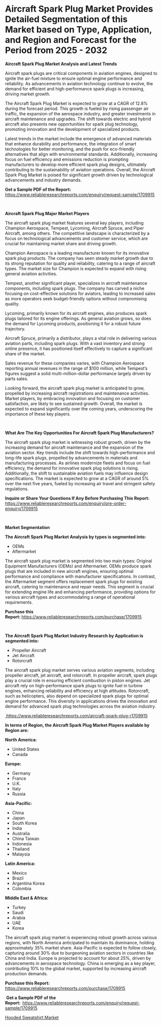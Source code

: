 <p><h1>Aircraft Spark Plug Market Provides Detailed Segmentation of this Market based on Type, Application, and Region and Forecast for the Period from 2025 - 2032</h1></p><p><strong>Aircraft Spark Plug Market Analysis and Latest Trends</strong></p>
<p><p>Aircraft spark plugs are critical components in aviation engines, designed to ignite the air-fuel mixture to ensure optimal engine performance and reliability. As advancements in aviation technology continue to evolve, the demand for efficient and high-performance spark plugs is increasing, driving market growth.</p><p>The Aircraft Spark Plug Market is expected to grow at a CAGR of 12.8% during the forecast period. This growth is fueled by rising passenger air traffic, the expansion of the aerospace industry, and greater investments in aircraft maintenance and upgrades. The shift towards electric and hybrid aircraft also presents new opportunities for spark plug technology, promoting innovation and the development of specialized products.</p><p>Latest trends in the market include the emergence of advanced materials that enhance durability and performance, the integration of smart technologies for better monitoring, and the push for eco-friendly alternatives that align with environmental standards. Additionally, increasing focus on fuel efficiency and emissions reduction is prompting manufacturers to develop more efficient spark plug designs, ultimately contributing to the sustainability of aviation operations. Overall, the Aircraft Spark Plug Market is poised for significant growth driven by technological advancements and industry demands.</p></p>
<p><strong>Get a Sample PDF of the Report:&nbsp;</strong> <a href="https://www.reliableresearchreports.com/enquiry/request-sample/1709915?utm_campaign=24&utm_medium=2&utm_source=Github&utm_content=ia&utm_term=10012025&utm_id=aircraft-spark-plug">https://www.reliableresearchreports.com/enquiry/request-sample/1709915</a></p>
<p>&nbsp;</p>
<p><strong>Aircraft Spark Plug Major Market Players</strong></p>
<p><p>The aircraft spark plug market features several key players, including Champion Aerospace, Tempest, Lycoming, Aircraft Spruce, and Piper Aircraft, among others. The competitive landscape is characterized by a focus on technological advancements and customer service, which are crucial for maintaining market share and driving growth.</p><p>Champion Aerospace is a leading manufacturer known for its innovative spark plug products. The company has seen steady market growth due to its strong reputation for quality and reliability, catering to a range of aircraft types. The market size for Champion is expected to expand with rising general aviation activities.</p><p>Tempest, another significant player, specializes in aircraft maintenance components, including spark plugs. The company has carved a niche focusing on cost-effective solutions for aviators, leading to increased sales as more operators seek budget-friendly options without compromising quality. </p><p>Lycoming, primarily known for its aircraft engines, also produces spark plugs tailored for its engine offerings. As general aviation grows, so does the demand for Lycoming products, positioning it for a robust future trajectory.</p><p>Aircraft Spruce, primarily a distributor, plays a vital role in delivering various aviation parts, including spark plugs. With a vast inventory and strong online presence, it has positioned itself effectively to capture a significant share of the market.</p><p>Sales revenue for these companies varies, with Champion Aerospace reporting annual revenues in the range of $100 million, while Tempest’s figures suggest a solid multi-million-dollar performance largely driven by parts sales.</p><p>Looking forward, the aircraft spark plug market is anticipated to grow, propelled by increasing aircraft registrations and maintenance activities. Market players, by embracing innovation and focusing on customer satisfaction, are likely to see sustained growth. Overall, the market is expected to expand significantly over the coming years, underscoring the importance of these key players.</p></p>
<p>&nbsp;</p>
<p><strong>What Are The Key Opportunities For Aircraft Spark Plug Manufacturers?</strong></p>
<p><p>The aircraft spark plug market is witnessing robust growth, driven by the increasing demand for aircraft maintenance and the expansion of the aviation sector. Key trends include the shift towards high-performance and long-life spark plugs, propelled by advancements in materials and manufacturing processes. As airlines modernize fleets and focus on fuel efficiency, the demand for innovative spark plug solutions is rising. Additionally, the shift to sustainable aviation fuels may influence design specifications. The market is expected to grow at a CAGR of around 5% over the next five years, fueled by increasing air travel and stringent safety regulations.</p></p>
<p><strong>Inquire or Share Your Questions If Any Before Purchasing This Report:</strong> <a href="https://www.reliableresearchreports.com/enquiry/pre-order-enquiry/1709915?utm_campaign=24&utm_medium=2&utm_source=Github&utm_content=ia&utm_term=10012025&utm_id=aircraft-spark-plug">https://www.reliableresearchreports.com/enquiry/pre-order-enquiry/1709915</a></p>
<p>&nbsp;</p>
<p><strong>Market Segmentation</strong></p>
<p><strong>The Aircraft Spark Plug Market Analysis by types is segmented into:</strong></p>
<p><ul><li>OEMs</li><li>Aftermarket</li></ul></p>
<p><p>The aircraft spark plug market is segmented into two main types: Original Equipment Manufacturers (OEMs) and Aftermarket. OEMs produce spark plugs that are included in new aircraft engines, ensuring optimal performance and compliance with manufacturer specifications. In contrast, the Aftermarket segment offers replacement spark plugs for existing aircraft, catering to maintenance and repair needs. This segment is crucial for extending engine life and enhancing performance, providing options for various aircraft types and accommodating a range of operational requirements.</p></p>
<p><strong>Purchase this Report:&nbsp;</strong><a href="https://www.reliableresearchreports.com/purchase/1709915?utm_campaign=24&utm_medium=2&utm_source=Github&utm_content=ia&utm_term=10012025&utm_id=aircraft-spark-plug">https://www.reliableresearchreports.com/purchase/1709915</a></p>
<p>&nbsp;</p>
<p><strong>The Aircraft Spark Plug Market Industry Research by Application is segmented into:</strong></p>
<p><ul><li>Propeller Aircraft</li><li>Jet Aircraft</li><li>Rotorcraft</li></ul></p>
<p><p>The aircraft spark plug market serves various aviation segments, including propeller aircraft, jet aircraft, and rotorcraft. In propeller aircraft, spark plugs play a crucial role in ensuring efficient combustion in piston engines. Jet aircraft rely on high-performance spark plugs to ignite fuel in turbine engines, enhancing reliability and efficiency at high altitudes. Rotorcraft, such as helicopters, also depend on specialized spark plugs for optimal engine performance. This diversity in applications drives the innovation and demand for advanced spark plug technologies across the aviation industry.</p></p>
<p><a href="https://www.reliableresearchreports.com/aircraft-spark-plug-r1709915?utm_campaign=24&utm_medium=2&utm_source=Github&utm_content=ia&utm_term=10012025&utm_id=aircraft-spark-plug">&nbsp;https://www.reliableresearchreports.com/aircraft-spark-plug-r1709915</a></p>
<p><strong>In terms of Region, the Aircraft Spark Plug Market Players available by Region are:</strong></p>
<p>
    <p> <strong> North America: </strong>
        <ul>
            <li>United States</li>
            <li>Canada</li>
        </ul>
        </p> 
    <p> <strong> Europe: </strong>
        <ul>
            <li>Germany</li>
            <li>France</li>
            <li>U.K.</li>
            <li>Italy</li>
            <li>Russia</li>
        </ul>
        </p> 
    <p> <strong> Asia-Pacific: </strong>
        <ul>
            <li>China</li>
            <li>Japan</li>
            <li>South Korea</li>
            <li>India</li>
            <li>Australia</li>
            <li>China Taiwan</li>
            <li>Indonesia</li>
            <li>Thailand</li>
            <li>Malaysia</li>
        </ul>
        </p> 
    <p> <strong> Latin America: </strong>
        <ul>
            <li>Mexico</li>
            <li>Brazil</li>
            <li>Argentina Korea</li>
            <li>Colombia</li>
        </ul>
        </p> 
    <p> <strong> Middle East & Africa: </strong>
        <ul>
            <li>Turkey</li>
            <li>Saudi</li>
            <li>Arabia</li>
            <li>UAE</li>
            <li>Korea</li>
        </ul>
    </p>
    </p>
<p><p>The aircraft spark plug market is experiencing robust growth across various regions, with North America anticipated to maintain its dominance, holding approximately 35% market share. Asia-Pacific is expected to follow closely, capturing around 30% due to burgeoning aviation sectors in countries like China and India. Europe is projected to account for about 25%, driven by advancements in aerospace technology. China is emerging as a key player, contributing 10% to the global market, supported by increasing aircraft production demands.</p></p>
<p><strong>Purchase this Report: </strong><a href="https://www.reliableresearchreports.com/purchase/1709915?utm_campaign=24&utm_medium=2&utm_source=Github&utm_content=ia&utm_term=10012025&utm_id=aircraft-spark-plug">https://www.reliableresearchreports.com/purchase/1709915</a></p>
<p>&nbsp;<strong>Get a Sample PDF of the Report:&nbsp;&nbsp;</strong><a href="https://www.reliableresearchreports.com/enquiry/request-sample/1709915?utm_campaign=24&utm_medium=2&utm_source=Github&utm_content=ia&utm_term=10012025&utm_id=aircraft-spark-plug">https://www.reliableresearchreports.com/enquiry/request-sample/1709915</a></p>
<p><strong></strong></p>
<p><p><a href="https://github.com/elizabethdagraca/Market-Research-Report-List-5/blob/main/hooded-sweatshirt-market.md?utm_campaign=24&utm_medium=2&utm_source=Github&utm_content=ia&utm_term=10012025&utm_id=aircraft-spark-plug">Hooded Sweatshirt Market</a></p></p>